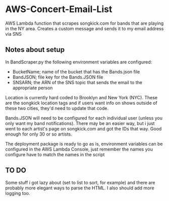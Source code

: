 # AWS-Concert-Email-List
AWS Lambda function that scrapes songkick.com for bands that are playing in the NY area. Creates a custom message and sends it to my email address via SNS

## Notes about setup
In BandScraper.py the following environment variables are configured:

- BucketName; name of the bucket that has the Bands.json file
- BandJSON; file key for the Bands.JSON file
- SNSARN; the ARN of the SNS topic that sends the email to the appropriate person

Location is currently hard coded to Brooklyn and New York (NYC). These are the songkick location tags and if users want info on shows outside of these two cities, they'd need to update that code.

Bands.JSON will need to be configured for each individual user (unless you only want my band notifications). There may be an easier way, but i just went to each artist's page on songkick.com and got the IDs that way. Good enough for only 30 or so artists.

The deployment package is ready to go as is, environment variables can be configured in the AWS Lambda Console, just remember the names you configure have to match the names in the script

## TO DO
Some stuff i got lazy about (set to list to sort, for example) and there are probably more elegant ways to parse the HTML. I also should add more logging too.
